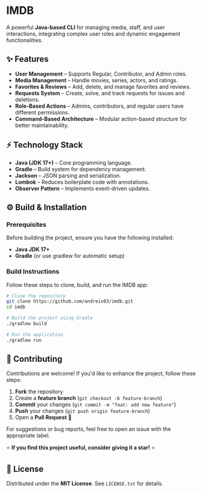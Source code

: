 # IMDB

A powerful **Java-based CLI** for managing media, staff, and user interactions, integrating complex user roles and dynamic engagement functionalities.

## ✨ Features

- **User Management** – Supports Regular, Contributor, and Admin roles.
- **Media Management** – Handle movies, series, actors, and ratings.
- **Favorites & Reviews** – Add, delete, and manage favorites and reviews.
- **Requests System** – Create, solve, and track requests for issues and deletions.
- **Role-Based Actions** – Admins, contributors, and regular users have different permissions.
- **Command-Based Architecture** – Modular action-based structure for better maintainability.

## ⚡ Technology Stack

- **Java (JDK 17+)** – Core programming language.
- **Gradle** – Build system for dependency management.
- **Jackson** – JSON parsing and serialization.
- **Lombok** – Reduces boilerplate code with annotations.
- **Observer Pattern** – Implements event-driven updates.

## ⚙️ Build & Installation

### Prerequisites

Before building the project, ensure you have the following installed:

- **Java JDK 17+**
- **Gradle** (or use gradlew for automatic setup)

### Build Instructions

Follow these steps to clone, build, and run the IMDB app:

```sh
# Clone the repository
git clone https://github.com/andreiv03/imdb.git
cd imdb

# Build the project using Gradle
./gradlew build

# Run the application
./gradlew run
```

## 🤝 Contributing

Contributions are welcome! If you'd like to enhance the project, follow these steps:

1. **Fork** the repository
2. Create a **feature branch** (`git checkout -b feature-branch`)
3. **Commit** your changes (`git commit -m "feat: add new feature"`)
4. **Push** your changes (`git push origin feature-branch`)
5. Open a **Pull Request** 🚀

For suggestions or bug reports, feel free to open an issue with the appropriate label.

⭐ **If you find this project useful, consider giving it a star!** ⭐

## 📜 License

Distributed under the **MIT License**. See `LICENSE.txt` for details.
